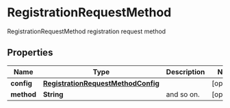 

# RegistrationRequestMethod

RegistrationRequestMethod registration request method
## Properties

Name | Type | Description | Notes
------------ | ------------- | ------------- | -------------
**config** | [**RegistrationRequestMethodConfig**](RegistrationRequestMethodConfig.md) |  |  [optional]
**method** | **String** | and so on. |  [optional]



